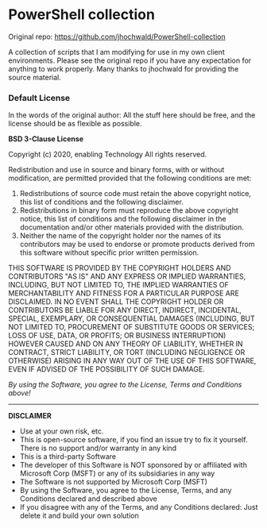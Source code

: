 # PowerShell collection

Original repo: https://github.com/jhochwald/PowerShell-collection

A collection of scripts that I am modifying for use in my own client environments. Please see the original repo if you have any expectation for anything to work properly. Many thanks to jhochwald for providing the source material.

### Default License

In the words of the original author: All the stuff here should be free, and the license should be as flexible as possible.

**BSD 3-Clause License**

Copyright (c) 2020, enabling Technology
All rights reserved.

Redistribution and use in source and binary forms, with or without modification, are permitted provided that the following conditions are met:

1. Redistributions of source code must retain the above copyright notice, this list of conditions and the following disclaimer.
2. Redistributions in binary form must reproduce the above copyright notice, this list of conditions and the following disclaimer in the documentation and/or other materials provided with the distribution.
3. Neither the name of the copyright holder nor the names of its contributors may be used to endorse or promote products derived from this software without specific prior written permission.

THIS SOFTWARE IS PROVIDED BY THE COPYRIGHT HOLDERS AND CONTRIBUTORS "AS IS" AND ANY EXPRESS OR IMPLIED WARRANTIES, INCLUDING, BUT NOT LIMITED TO, THE IMPLIED WARRANTIES OF MERCHANTABILITY AND FITNESS FOR A PARTICULAR PURPOSE ARE DISCLAIMED. IN NO EVENT SHALL THE COPYRIGHT HOLDER OR CONTRIBUTORS BE LIABLE FOR ANY DIRECT, INDIRECT, INCIDENTAL, SPECIAL, EXEMPLARY, OR CONSEQUENTIAL DAMAGES (INCLUDING, BUT NOT LIMITED TO, PROCUREMENT OF SUBSTITUTE GOODS OR SERVICES; LOSS OF USE, DATA, OR PROFITS; OR BUSINESS INTERRUPTION) HOWEVER CAUSED AND ON ANY THEORY OF LIABILITY, WHETHER IN CONTRACT, STRICT LIABILITY, OR TORT (INCLUDING NEGLIGENCE OR OTHERWISE) ARISING IN ANY WAY OUT OF THE USE OF THIS SOFTWARE, EVEN IF ADVISED OF THE POSSIBILITY OF SUCH DAMAGE.

_By using the Software, you agree to the License, Terms and Conditions above!_

---

**DISCLAIMER**

- Use at your own risk, etc.
- This is open-source software, if you find an issue try to fix it yourself. There is no support and/or warranty in any kind
- This is a third-party Software
- The developer of this Software is NOT sponsored by or affiliated with Microsoft Corp (MSFT) or any of its subsidiaries in any way
- The Software is not supported by Microsoft Corp (MSFT)
- By using the Software, you agree to the License, Terms, and any Conditions declared and described above
- If you disagree with any of the Terms, and any Conditions declared: Just delete it and build your own solution

